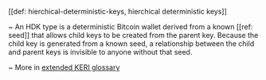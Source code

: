 [[def: hierchical-deterministic-keys, hierchical deterministic keys]]

~ An HDK type is a deterministic Bitcoin wallet derived from a known [[ref: seed]] that allows child keys to be created from the parent key. Because the child key is generated from a known seed, a relationship between the child and parent keys is invisible to anyone without that seed.

~ More in <a href="https://weboftrust.github.io/WOT-terms/docs/glossary/hierchical-deterministic-keys">extended KERI glossary</a>
